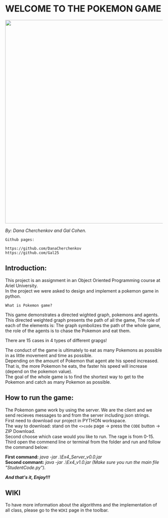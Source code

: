 # WELCOME TO THE POKEMON GAME


<img src="https://user-images.githubusercontent.com/92858287/148678303-1e8d01dd-1e04-4660-ba2d-a86875e3b2e0.jpg" width="650">


_By: Dana Cherchenkov and Gal Cohen._
```
Github pages:

https://github.com/DanaCherchenkov 
https://github.com/Gal25
```




## Introduction:
This project is an assignment in an Object Oriented Programming course at Ariel University.\
In the project we were asked to design and implement a pokemon game in python.

```
What is Pokemon game?
```
This game demonstrates a directed wighted graph, pokemons and agents.\
This directed weighted graph presents the path of all the game, 
The role of each of the elements is: The graph symbolizes the path of the whole game, the role of the agents is to chase the Pokemon and eat them.

There are 15 cases in 4 types of different grapgs!

The conduct of the game is ultimately to eat as many Pokemons as possible in as little movement and time as possible.\
Depending on the amount of Pokemon that agent ate his speed increased. That is, the more Pokemon he eats, the faster his speed will increase (depend on the pokemon value).\
The goal of the whole game is to find the shortest way to get to the Pokemon and catch as many Pokemon as possible.



## How to run the game:

The Pokemon game work by using the server. We are the client and we send recieves messages to and from the server including json strings.\
First need to download our project in PYTHON workspace.\
The way to download: stand on the `<>code` page -> press the `CODE` button -> ZIP Download.\
Second choose which case would you like to run. The rage is from 0-15.\
Third open the commend line or terminal from the folder and run and follow the command below:

**First command:**  _java -jar .\Ex4_Server_v0.0.jar <caseID>_ \
**Second commant:** _java -jar .\Ex4_v1.0.jar_    _(Make sure you run the main file "StudentCode.py")._
  
**_And that's it, Enjoy!!!_**

  
  
## WIKI
To have more information about the algorithms and the implementation of all class, please go to the `WIKI` page in the toolbar.









